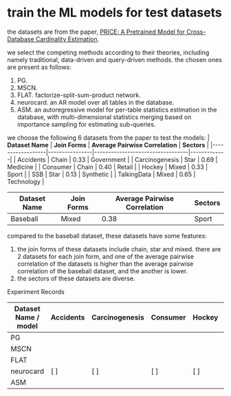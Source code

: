 # train the ML models for test datasets

the datasets are from the paper, [PRICE: A Pretrained Model for Cross-Database
 Cardinality Estimation](https://arxiv.org/abs/2406.01027). 

we select the competing methods according to their theories, including namely traditional, data-driven and query-driven methods. the chosen ones are present as follows: 
1. PG.
2. MSCN.
3. FLAT. factorize-split-sum-product network.
4. neurocard. an AR model over all tables in the database.
5. ASM. an autoregressive model for per-table  statistics estimation in the database, with multi-dimensional statistics merging based on importance sampling for estimating sub-queries.

we choose the following 6 datasets from the paper to test the models: 
| **Dataset Name** | **Join Forms** | **Average Pairwise Correlation** | **Sectors** |
|------------------|----------------|----------------------------------|-------------|
| Accidents | Chain | 0.33 | Government |
| Carcinogenesis | Star | 0.69 | Medicine |
| Consumer | Chain | 0.40 | Retail |
| Hockey | Mixed | 0.33 | Sport |
| SSB | Star | 0.13 | Synthetic |
| TalkingData | Mixed | 0.65 | Technology |

| **Dataset Name** | **Join Forms** | **Average Pairwise Correlation** | **Sectors** |
|------------------|----------------|----------------------------------|-------------|
| Baseball | Mixed | 0.38 | Sport |

compared to the baseball dataset, these datasets have some features: 
1. the join forms of these datasets include chain, star and mixed. there are 2 datasets for each join form, and one of the average pairwise correlation of the datasets is higher than the average pairwise correlation of the baseball dataset, and the another is lower.
2. the sectors of these datasets are diverse.

Experiment Records

| **Dataset Name / model** | Accidents | Carcinogenesis | Consumer | Hockey | SSB | TalkingData |
|--------------------------|-----------|----------------|----------|--------|-----|-------------|
| PG |   |   |   |   |   |   |
| MSCN |   |   |   |   |   |   |
| FLAT |   |   |   |   |   |   |
| neurocard | [ ] | [ ] | [ ] | [ ] | [x] | [ ] |
| ASM |   |   |   |   |   |   |